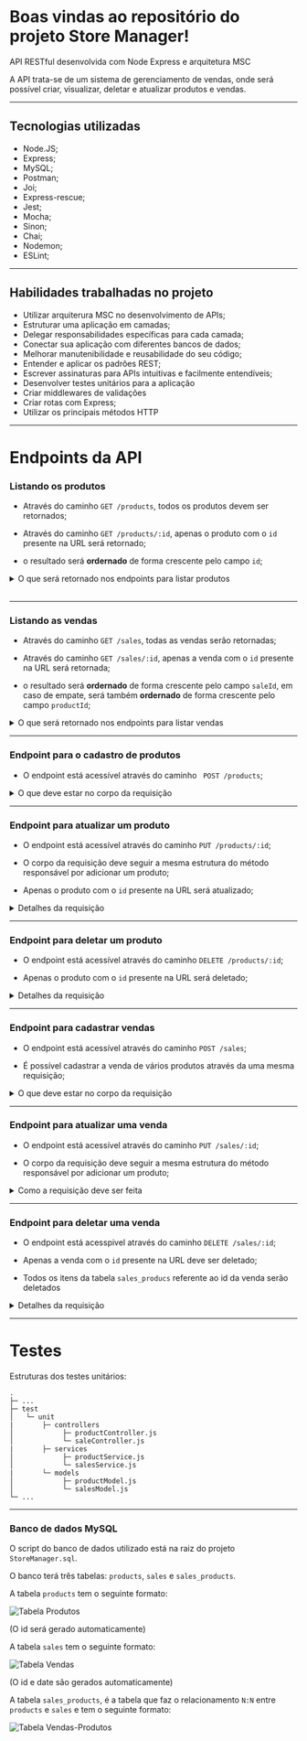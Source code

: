# Boas vindas ao repositório do projeto Store Manager!

API RESTful desenvolvida com Node Express e arquitetura MSC

A API  trata-se de um sistema de gerenciamento de vendas, onde será possível criar, visualizar, deletar e atualizar produtos e vendas.


---

## Tecnologias utilizadas

- Node.JS;
- Express;
- MySQL;
- Postman;
- Joi;
- Express-rescue;
- Jest;
- Mocha;
- Sinon;
- Chai;
- Nodemon;
- ESLint;

---

## Habilidades trabalhadas no projeto

- Utilizar arquiterura MSC no desenvolvimento de APIs;
- Estruturar uma aplicação em camadas;
- Delegar responsabilidades específicas para cada camada;
- Conectar sua aplicação com diferentes bancos de dados;
- Melhorar manutenibilidade e reusabilidade do seu código;
- Entender e aplicar os padrões REST;
- Escrever assinaturas para APIs intuitivas e facilmente entendíveis;
- Desenvolver testes unitários para a aplicação
- Criar middlewares de validações
- Criar rotas com Express;
- Utilizar os principais métodos HTTP

---

# Endpoints da API


### Listando os produtos

- Através do caminho `GET /products`, todos os produtos devem ser retornados;

- Através do caminho `GET /products/:id`, apenas o produto com o `id` presente na URL será retornado;

- o resultado será **ordernado** de forma crescente pelo campo `id`;

<details close>
  <summary>O que será retornado nos endpoints para listar produtos</summary>
  <br>

  > :point_right: No endpoint `GET /products`, todos produtos serão retornados.
  - A API irá responder com o status http `200` e o seguinte `body`:
  ```json
    [
      {
        "id": 1,
        "name": "produto A",
        "quantity": 10
      },
      {
        "id": 2,
        "name": "produto B",
        "quantity": 20
      }
    ]
  ```

  > :point_right: No endpoint `GET /products/:id`, é possível listar um determinado produto refente ao id enviado.
  - A API irá responder com o status http `200` e o seguinte `body`:
    ```json
      {
        "id": 1,
        "name": "produto A",
        "quantity": 10
      }
    ```

  > :point_right: Caso o produto refenrente ao id não seja encontrado.

  - A API irá responder com status http `404` e o seguinte `body`:
    ```json
      { "message": "Product not found" }
    ```
</details>
<br>

---

### Listando as vendas

- Através do caminho `GET /sales`, todas as vendas serão retornadas;

- Através do caminho `GET /sales/:id`, apenas a venda com o `id` presente na URL será retornada;

- o resultado será **ordernado** de forma crescente pelo campo `saleId`, em caso de empate, será também **ordernado** de forma crescente pelo campo `productId`;

<details close>
  <summary>O que será retornado nos endpoints para listar vendas</summary>
  <br>

  > :point_right: No endpoint `GET /sales`, todas vendas serão retornados.
  - a API irá responder com status http `200` e o seguinte `body`:
  ```json
    [
      {
        "saleId": 1,
        "date": "2021-09-09T04:54:29.000Z",
        "productId": 1,
        "quantity": 2
      },
      {
        "saleId": 1,
        "date": "2021-09-09T04:54:54.000Z",
        "productId": 2,
        "quantity": 2
      }
    ]
  ```

  > :point_right: No endpoint `GET /sales/:id`, será listado uma determinada venda.
  - A API irá responder com status http `200` e o seguinte `body`:
    ```json
      [
        {
          "date": "2021-09-09T04:54:29.000Z",
          "productId": 1,
          "quantity": 2
        },
        {
          "date": "2021-09-09T04:54:54.000Z",
          "productId": 2,
          "quantity": 2
        }
      ]
    ```

  > :point_right: No endpoint `GET /sales/:id`, caso a venda referente ao id não seja encontrada.
  - AAPI irá responder com status http `404` e o seguinte `body`:
    ```json
      { "message": "Sale not found" }
    ```
</details>

---

### Endpoint para o cadastro de produtos

- O endpoint está acessível através do caminho ` POST /products`;

<details close>
  <summary>O que deve estar no corpo da requisição</summary>
  <br>
  
  > :point_right: Para o produto ser cadastrado com sucesso:
  - o body da requisição deve estar no seguinte formato:
    ```json
      { "name": "produto", "quantity": 10 }
    ```
    - A API irá responder com status http `201` e o seguinte `body`:
    ```json
      { "id": 1, "name": "produto", "quantity": 10 }
    ```

  > :point_right: Validações:
  
  - O campo `name` deve ser uma _string_ com 5 ou mais caracteres e deve ser único.

  - O campo quantity deve ser um número inteiro maior que 0
    
</details>

---

### Endpoint para atualizar um produto

- O endpoint está acessível através do caminho `PUT /products/:id`;

- O corpo da requisição deve seguir a mesma estrutura do método responsável por adicionar um produto;

- Apenas o produto com o `id` presente na URL será atualizado;


<details close>
  <summary>Detalhes da requisição</summary>
  <br>

  > :point_right: Para o produto ser atualizado com sucesso:
  - A requisição deve conter o `body` no seguinte formato:
    ```json
      { "name": "produto", "quantity": 15 }
    ```
    - A API deve responder com status http `200` e o seguinte `body`:
    ```json
      { "id": 1, "name": "produto", "quantity": 15 }
    ```

  > :point_right: Caso o produto referente ao id não seja encontrado.
  - A API deve responder com status http `404` e o seguinte `body`:
    ```json
      { "message": "Product not found" }
    ```
</details>

---

### Endpoint para deletar um produto

- O endpoint está acessível através do caminho `DELETE /products/:id`;

- Apenas o produto com o `id` presente na URL será deletado;


<details close>
  <summary>Detalhes da requisição</summary>
  <br>

  > :point_right: Se o produto for deletado com sucesso.
  - A API irá responder com status http `204` e sem nenhuma resposta no `body`.

  > :point_right: Caso o produto referente ao id não seja econtrodado.
  - A API irá responder com status http `404` e o seguinte `body`:
    ```json
      { "message": "Product not found" }
    ```
</details>

---

### Endpoint para cadastrar vendas

- O endpoint está acessível através do caminho `POST /sales`;

- É possível cadastrar a venda de vários produtos através da uma mesma requisição;


<details close>
  <summary>O que deve estar no corpo da requisição</summary>
  <br>

  > :point_right: Para cadastrar a venda e os itens.
  - A requisição deve conter o seguinte formato no `body`:
    ```json
      [
        {
          "productId": 1,
          "quantity": 2
        },
        {
          "productId": 2,
          "quantity": 5
        }
      ]
    ```
    - A API irá responder com status http `201` e o seguinte `body`:
    ```json
      {
        "id": 1,
        "itemsSold": [
          {
            "productId": 1,
            "quantity": 2
          },
          {
            "productId": 2,
            "quantity": 5
          }
        ]
      }
    ```
</details>

---

### Endpoint para atualizar uma venda

- O endpoint está acessível através do caminho `PUT /sales/:id`;

- O corpo da requisição deve seguir a mesma estrutura do método responsável por adicionar um produto;


<details close>
  <summary>Como a requisição deve ser feita</summary>
  <br>

  > :point_right: Para a requisição ser feita corretamente e a venda ser alterada.
  - A requisição deve ter o seguinte formato no `body`:
    ```json
      [
        {
          "productId": 1,
          "quantity": 6
        }
      ]
    ```
    - A API deverá responder com status http `200` e o seguinte `body`:
    ```json
      {
        "saleId": 1,
        "itemUpdated": [
          {
            "productId": 1,
            "quantity": 6
          }
        ]
      }
    ```
</details>

---

### Endpoint para deletar uma venda

- O endpoint está acesspivel através do caminho `DELETE /sales/:id`;

- Apenas a venda com o `id` presente na URL deve ser deletado;

- Todos os itens da tabela `sales_producs` referente ao id da venda serão deletados

<details close>
  <summary>Detalhes da requisição</summary>
  <br>

  > :point_right: Quando a venda for deletada com sucesso:
  - A API irá responder com status http `204` e sem nenhuma resposta no `body`.
  
  > :point_right: Quando o id referente a venda a ser deletada não for encontrada:
  - A API irá responder com status http `404` e o seguinte `body`:
  ```json
    { "message": "Sale not found" }
  ```

</details>


<!-- ## Instruções para testar a aplicação na sua máquina

1. Clone o repositório

- `git clone git@github.com:JesseBenevides/node-store-manager.git `.
- Entre na pasta do repositório que você acabou de clonar:
  - `cd node-store-manager`

2. Instale as dependências

- `npm install`

3. Start a aplicação

- `npm start` -->

---

# Testes 
Estruturas dos testes unitários:
```tree
.
├─ ...
├─ test                              
│   └─ unit  
|       ├─ controllers
│            ├─ productController.js
│            └─ saleController.js 
|       ├─ services   
│            ├─ productService.js            
│            └─ salesService.js 
|       └─ models
│            ├─ productModel.js 
│            └─ salesModel.js 
└─ ...
```
---

### Banco de dados MySQL

O script do banco de dados utilizado está na raiz do projeto `StoreManager.sql`.

O banco terá três tabelas: `products`, `sales` e `sales_products`.

A tabela `products` tem o seguinte formato:

![Tabela Produtos](./public/tableproducts.png)

(O id será gerado automaticamente)

A tabela `sales` tem o seguinte formato:

![Tabela Vendas](./public/tablesales.png)

(O id e date são gerados automaticamente)

A tabela `sales_products`, é a tabela que faz o relacionamento `N:N` entre `products` e `sales` e tem o seguinte formato:

![Tabela Vendas-Produtos](./public/tablesalesproducts.png)


